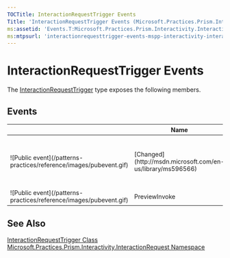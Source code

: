```yaml
---
TOCTitle: InteractionRequestTrigger Events
Title: 'InteractionRequestTrigger Events (Microsoft.Practices.Prism.Interactivity.InteractionRequest)'
ms:assetid: 'Events.T:Microsoft.Practices.Prism.Interactivity.InteractionRequest.InteractionRequestTrigger'
ms:mtpsurl: 'interactionrequesttrigger-events-mspp-interactivity-interactionrequest.md'
---
```



# InteractionRequestTrigger Events

The [InteractionRequestTrigger](https://msdn.microsoft.com/library/microsoft.practices.prism.interactivity.interactionrequest.interactionrequesttrigger) type exposes the following members.

## Events


<table>

<thead>
<tr class="header">
<th> </th>
<th>Name</th>
<th>Description</th>
</tr>
</thead>
<tbody>
<tr class="odd">
<td>![Public event](/patterns-practices/reference/images/pubevent.gif)</td>
<td>[Changed](http://msdn.microsoft.com/en-us/library/ms596566)</td>
<td><div class="summary">
Occurs when the [Freezable](http://msdn.microsoft.com/en-us/library/ms602734) or an object it contains is modified.
</div>
(Inherited from [Freezable](http://msdn.microsoft.com/en-us/library/ms602734).)</td>
</tr>
<tr class="even">
<td>![Public event](/patterns-practices/reference/images/pubevent.gif)</td>
<td>PreviewInvoke</td>
<td>(Inherited from TriggerBase.)</td>
</tr>
</tbody>
</table>

## See Also

[InteractionRequestTrigger Class](https://msdn.microsoft.com/library/microsoft.practices.prism.interactivity.interactionrequest.interactionrequesttrigger)  
[Microsoft.Practices.Prism.Interactivity.InteractionRequest Namespace](https://msdn.microsoft.com/library/microsoft.practices.prism.interactivity.interactionrequest)  